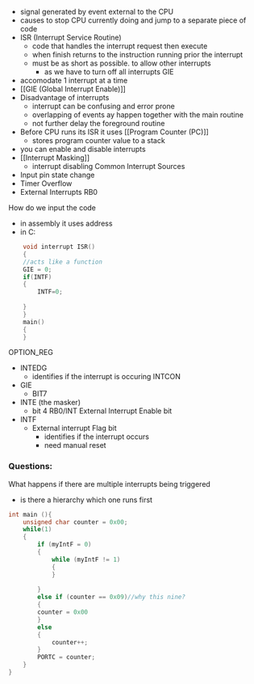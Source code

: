 - signal generated by event external to the CPU
- causes to stop CPU currently doing and jump to a separate piece of code 
- ISR (Interrupt Service Routine)
	- code that handles the interrupt request then execute
	- when finish returns to the instruction running prior the interrupt
	- must be as short as possible. to allow other interrupts 
		- as we have to turn off all interrupts GIE 
- accomodate 1 interrupt at a time
- [[GIE (Global Interrupt Enable)]]
- Disadvantage of interrupts
	- interrupt can be confusing and error prone
	- overlapping of events ay happen together with the main routine
	- not further delay the foreground routine
- Before CPU runs its ISR it uses [[Program Counter (PC)]]
	- stores program counter value to a stack
- you can enable and disable interrupts
- [[Interrupt Masking]]
	- interrupt disabling 
Common Interrupt Sources
- Input pin state change
- Timer Overflow 
- External Interrupts RB0

How do we input the code
- in assembly it uses address
- in C:
```c
	void interrupt ISR()
	{
	//acts like a function
	GIE = 0;
	if(INTF)
	{
		INTF=0;
		
	}
	}
	main()
	{
	}
```

OPTION_REG
- INTEDG
	- identifies if the interrupt is occuring 
INTCON
- GIE
	- BIT7
- INTE (the masker)
	- bit 4 RB0/INT External Interrupt Enable bit
- INTF
	- External interrupt Flag bit
		- identifies if the interrupt occurs
		- need manual reset 
### Questions:
What happens if there are multiple interrupts being triggered
- is there a hierarchy which one runs first


```c
int main (){
	unsigned char counter = 0x00;
	while(1)
	{
		if (myIntF = 0)
		{
			while (myIntF != 1)
			{
			}
		
		}
		else if (counter == 0x09)//why this nine?
		{
		counter = 0x00
		}
		else 
		{
			counter++;
		}
		PORTC = counter;
	}
}
```